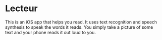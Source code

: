 # Lecteur
This is an iOS app that helps you read. It uses text recognition and speech synthesis to speak the words it reads.
You simply take a picture of some text and your phone reads it out loud to you.